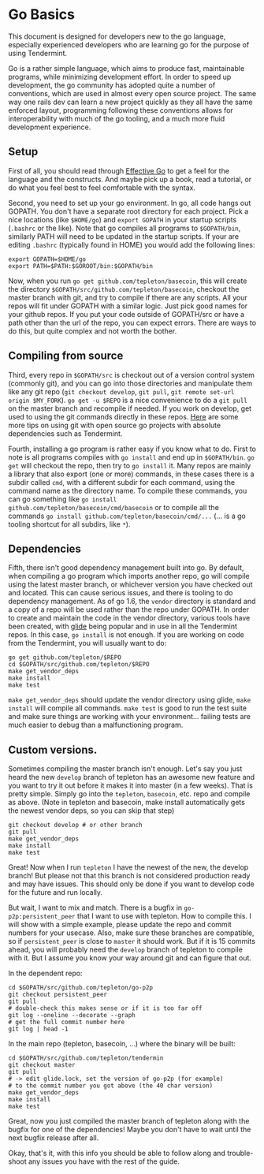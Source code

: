 # Go Basics

This document is designed for developers new to the go language, especially
experienced developers who are learning go for the purpose of using Tendermint.

Go is a rather simple language, which aims to produce fast, maintainable
programs, while minimizing development effort.  In order to speed up
development, the go community has adopted quite a number of conventions, which
are used in almost every open source project. The same way one rails dev can
learn a new project quickly as they all have the same enforced layout,
programming following these conventions allows for interoperability with much
of the go tooling, and a much more fluid development experience.

## Setup

First of all, you should read through [Effective
Go](https://golang.org/doc/effective_go.html) to get a feel for the language
and the constructs. And maybe pick up a book, read a tutorial, or do what you
feel best to feel comfortable with the syntax.

Second, you need to set up your go environment.  In go, all code hangs out
GOPATH.  You don't have a separate root directory for each project. Pick a nice
locations (like `$HOME/go`) and `export GOPATH` in your startup scripts
(`.bashrc` or the like). Note that go compiles all programs to `$GOPATH/bin`,
similarly PATH will need to be updated in the startup scripts. If your are
editing `.bashrc` (typically found in HOME)  you would add the following lines:

```
export GOPATH=$HOME/go
export PATH=$PATH:$GOROOT/bin:$GOPATH/bin
```

Now, when you run `go get github.com/tepleton/basecoin`, this will create the
directory `$GOPATH/src/github.com/tepleton/basecoin`, checkout the master
branch with git, and try to compile if there are any scripts.  All your repos
will fit under GOPATH with a similar logic.  Just pick good names for your
github repos. If you put your code outside of GOPATH/src or have a path other
than the url of the repo, you can expect errors.  There are ways to do this,
but quite complex and not worth the bother.

## Compiling from source

Third, every repo in `$GOPATH/src` is checkout out of a version control system
(commonly git), and you can go into those directories and manipulate them like
any git repo (`git checkout develop`, `git pull`, `git remote set-url origin
$MY_FORK`).  `go get -u $REPO` is a nice convenience to do a `git pull` on the
master branch and recompile if needed.  If you work on develop, get used to
using the git commands directly in these repos.
[Here](https://tepleton.com/docs/guides/contributing) are some more tips on
using git with open source go projects with absolute dependencies such as
Tendermint.

Fourth, installing a go program is rather easy if you know what to do.  First
to note is all programs compiles with `go install` and end up in `$GOPATH/bin`.
`go get` will checkout the repo, then try to `go install` it. Many repos are
mainly a library that also export (one or more) commands, in these cases there
is a subdir called `cmd`, with a different subdir for each command, using the
command name as the directory name.  To compile these commands, you can go
something like `go install github.com/tepleton/basecoin/cmd/basecoin` or to
compile all the commands `go install github.com/tepleton/basecoin/cmd/...`
(... is a go tooling shortcut for all subdirs, like `*`).

## Dependencies

Fifth, there isn't good dependency management built into go. By default, when
compiling a go program which imports another repo, go will compile using the
latest master branch, or whichever version you have checked out and located.
This can cause serious issues, and there is tooling to do dependency
management.  As of go 1.6, the `vendor` directory is standard and a copy of a
repo will be used rather than the repo under GOPATH.  In order to create and
maintain the code in the vendor directory, various tools have been created,
with [glide](https://github.com/Masterminds/glide) being popular and in use in
all the Tendermint repos. In this case, `go install` is not enough.  If you are
working on code from the Tendermint, you will usually want to do:

```
go get github.com/tepleton/$REPO
cd $GOPATH/src/github.com/tepleton/$REPO
make get_vendor_deps
make install
make test
```

`make get_vendor_deps` should update the vendor directory using glide, `make
install` will compile all commands.  `make test` is good to run the test suite
and make sure things are working with your environment... failing tests are
much easier to debug than a malfunctioning program.

## Custom versions.

Sometimes compiling the master branch isn't enough. Let's say you just heard the new `develop` branch of tepleton has an awesome new feature and you want to try it out before it makes it into master (in a few weeks).  That is pretty simple.  Simply go into the `tepleton`, `basecoin`, etc. repo and compile as above.  (Note in tepleton and basecoin, make install automatically gets the newest vendor deps, so you can skip that step)

```
git checkout develop # or other branch
git pull
make get_vendor_deps
make install
make test
```

Great! Now when I run `tepleton` I have the newest of the new, the develop branch! But please not that this branch is not considered production ready and may have issues.  This should only be done if you want to develop code for the future and run locally.

But wait, I want to mix and match.  There is a bugfix in `go-p2p:persistent_peer` that I want to use with tepleton.  How to compile this.  I will show with a simple example, please update the repo and commit numbers for your usecase. Also, make sure these branches are compatible, so if `persistent_peer` is close to `master` it should work. But if it is 15 commits ahead, you will probably need the `develop` branch of tepleton to compile with it.  But I assume you know your way around git and can figure that out.

In the dependent repo:
```
cd $GOPATH/src/github.com/tepleton/go-p2p
git checkout persistent_peer
git pull
# double-check this makes sense or if it is too far off
git log --oneline --decorate --graph
# get the full commit number here
git log | head -1
```

In the main repo (tepleton, basecoin, ...) where the binary will be built:
```
cd $GOPATH/src/github.com/tepleton/tendermin
git checkout master
git pull
# -> edit glide.lock, set the version of go-p2p (for example)
# to the commit number you got above (the 40 char version)
make get_vendor_deps
make install
make test
```

Great, now you just compiled the master branch of tepleton along with the bugfix for one of the dependencies! Maybe you don't have to wait until the next bugfix release after all.

Okay, that's it, with this info you should be able to follow along and
trouble-shoot any issues you have with the rest of the guide.

